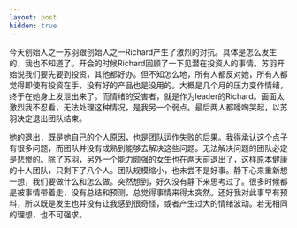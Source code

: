 ```yaml
---
layout: post
hidden: true
---
```

今天创始人之一苏羽跟创始人之一Richard产生了激烈的对抗。具体是怎么发生的，我也不知道了。开会的时候Richard回顾了一下见潜在投资人的事情。苏羽开始说我们要先要到投资，其他都好办。但不知怎么地，所有人都反对她，所有人都觉得即使有投资在手，没有好的产品也是没用的。大概是几个月的压力变作情绪，终于在她身上发泄出来了。而情绪的受害者，就是作为leader的Richard。画面太激烈我不忍看，无法处理这种情况，是我另一个弱点。最后两人都嚎啕哭起，以苏羽决定退出团队结束。

她的退出，既是她自己的个人原因，也是团队运作失败的后果。我得承认这个点子有很多问题，而团队并没有成熟到能够去解决这些问题。无法解决问题的团队必定是悲惨的。除了苏羽，另外一个能力颇强的女生也在两天前退出了，这样原本健康的十人团队，只剩下了八个人。团队规模缩小，也未尝不是好事。静下心来重新想一想，我们要做什么和怎么做。突然想到，好久没有静下来思考过了。很多时候都是被事情带着走，没有总结和预测，总觉得事情来得太突然。还好我对此事早有预料，所以既是发生也并没有让我感到很奇怪，或者产生过大的情绪波动。若无相同的理想，也不可强求。